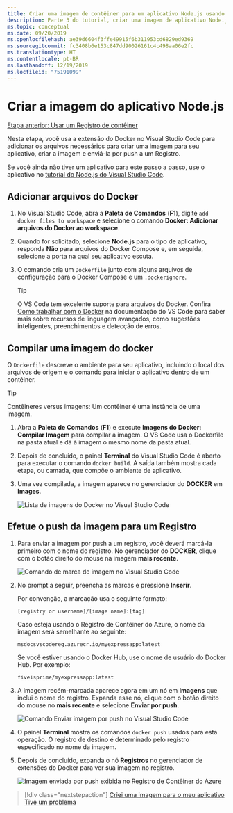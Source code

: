 ```yaml
---
title: Criar uma imagem de contêiner para um aplicativo Node.js usando o Visual Studio Code
description: Parte 3 do tutorial, criar uma imagem de aplicativo Node.js
ms.topic: conceptual
ms.date: 09/20/2019
ms.openlocfilehash: ae39d6604f3ffe49915f6b311953cd6829ed9369
ms.sourcegitcommit: fc3408b6e153c847dd90026161c4c498aa06e2fc
ms.translationtype: HT
ms.contentlocale: pt-BR
ms.lasthandoff: 12/19/2019
ms.locfileid: "75191099"
---
```

# <a name="create-your-nodejs-application-image"></a>Criar a imagem do aplicativo Node.js

[Etapa anterior: Usar um Registro de contêiner](tutorial-vscode-docker-node-02.md)

Nesta etapa, você usa a extensão do Docker no Visual Studio Code para adicionar os arquivos necessários para criar uma imagem para seu aplicativo, criar a imagem e enviá-la por push a um Registro.

Se você ainda não tiver um aplicativo para este passo a passo, use o aplicativo no [tutorial do Node.js do Visual Studio Code](https://code.visualstudio.com/docs/nodejs/nodejs-tutorial).

## <a name="add-docker-files"></a>Adicionar arquivos do Docker

1. No Visual Studio Code, abra a **Paleta de Comandos** (**F1**), digite `add docker files to workspace` e selecione o comando **Docker: Adicionar arquivos do Docker ao workspace**.

1. Quando for solicitado, selecione **Node.js** para o tipo de aplicativo, responda **Não** para arquivos do Docker Compose e, em seguida, selecione a porta na qual seu aplicativo escuta.

1. O comando cria um `Dockerfile` junto com alguns arquivos de configuração para o Docker Compose e um `.dockerignore`.

    > [!TIP]
    > O VS Code tem excelente suporte para arquivos do Docker. Confira [Como trabalhar com o Docker](https://code.visualstudio.com/docs/azure/docker) na documentação do VS Code para saber mais sobre recursos de linguagem avançados, como sugestões inteligentes, preenchimentos e detecção de erros.

## <a name="build-a-docker-image"></a>Compilar uma imagem do docker

O `Dockerfile` descreve o ambiente para seu aplicativo, incluindo o local dos arquivos de origem e o comando para iniciar o aplicativo dentro de um contêiner.

> [!TIP]
> Contêineres versus imagens: Um contêiner é uma instância de uma imagem.

1. Abra a **Paleta de Comandos** (**F1**) e execute **Imagens do Docker: Compilar Imagem** para compilar a imagem. O VS Code usa o Dockerfile na pasta atual e dá à imagem o mesmo nome da pasta atual.

1. Depois de concluído, o painel **Terminal** do Visual Studio Code é aberto para executar o comando `docker build`. A saída também mostra cada etapa, ou camada, que compõe o ambiente de aplicativo.

1. Uma vez compilada, a imagem aparece no gerenciador do **DOCKER** em **Images**.

    ![Lista de imagens do Docker no Visual Studio Code](media/deploy-containers/image-list.png)

## <a name="push-the-image-to-a-registry"></a>Efetue o push da imagem para um Registro

1. Para enviar a imagem por push a um registro, você deverá marcá-la primeiro com o nome do registro. No gerenciador do **DOCKER**, clique com o botão direito do mouse na imagem **mais recente**.

    ![Comando de marca de imagem no Visual Studio Code](media/deploy-containers/tag-command.png)

1. No prompt a seguir, preencha as marcas e pressione **Inserir**.

    Por convenção, a marcação usa o seguinte formato:

    `[registry or username]/[image name]:[tag]`

    Caso esteja usando o Registro de Contêiner do Azure, o nome da imagem será semelhante ao seguinte:

    `msdocsvscodereg.azurecr.io/myexpressapp:latest`

    Se você estiver usando o Docker Hub, use o nome de usuário do Docker Hub. Por exemplo:

    `fiveisprime/myexpressapp:latest`

1. A imagem recém-marcada aparece agora em um nó em **Imagens** que inclui o nome do registro. Expanda esse nó, clique com o botão direito do mouse no **mais recente** e selecione **Enviar por push**.

    ![Comando Enviar imagem por push no Visual Studio Code](media/deploy-containers/push-command.png)

1. O painel **Terminal** mostra os comandos `docker push` usados para esta operação. O registro de destino é determinado pelo registro especificado no nome da imagem.

1. Depois de concluído, expanda o nó **Registros** no gerenciador de extensões do Docker para ver sua imagem no registro.

    ![Imagem enviada por push exibida no Registro de Contêiner do Azure](media/deploy-containers/image-in-acr.png)

> [!div class="nextstepaction"]
> [Criei uma imagem para o meu aplicativo](tutorial-vscode-docker-node-04.md) [Tive um problema](https://www.research.net/r/PWZWZ52?tutorial=docker-extension&step=containerize-app)
